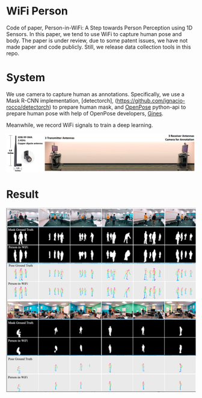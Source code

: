 # WiFi Person
Code of paper, Person-in-WiFi: A Step towards Person Perception using 1D Sensors. In this paper, we tend to use WiFi to capture human pose and body. The paper is under review, due to some patent issues, we have not made paper and code publicly. Still, we release data collection tools in this repo.

# System
We use camera to capture human as annotations. Specifically, we use a Mask R-CNN implementation, [detectorch], (https://github.com/ignacio-rocco/detectorch) to prepare human mask, and [OpenPose](https://github.com/CMU-Perceptual-Computing-Lab/openpose) python-api to prepare human pose with help of OpenPose developers, [Gines](https://github.com/gineshidalgo99).  

Meanwhile, we record WiFi signals to train a deep learning.

![system](figs/systems.png)
# Result
![Result](figs/result.png)
